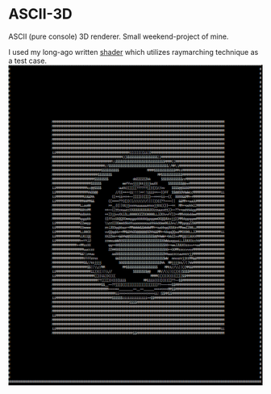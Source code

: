 # ASCII-3D
ASCII (pure console) 3D renderer. Small weekend-project of mine.

I used my long-ago written [shader](https://www.shadertoy.com/view/ltGBRW) which utilizes raymarching technique as a test case. </br>
![](ASCII-3D.gif)
